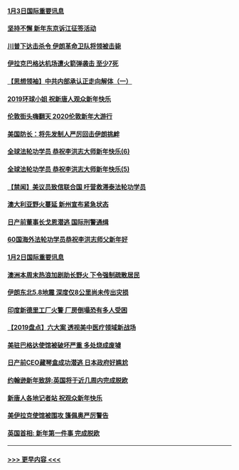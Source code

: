 #### [1月3日国际重要讯息](../pages/prog202/a102744301.md?t=01032311) 
#### [坚持不懈 新年东京诉江征签活动](../pages/prog202/a102744303.md?t=01032311) 
#### [川普下达击杀令 伊朗革命卫队将领被击毙](../pages/prog202/a102741911.md?t=01032311) 
#### [伊拉克巴格达机场遭火箭弹袭击 至少7死](../pages/prog202/a102744115.md?t=01032311) 
#### [【思想领袖】中共内部承认正走向解体（一）](../pages/prog202/a102744097.md?t=01032311) 
#### [2019环球小姐 祝新唐人观众新年快乐](../pages/prog202/a102744043.md?t=01032311) 
#### [伦敦街头嗨翻天 2020伦敦新年大游行](../pages/prog202/a102743925.md?t=01032311) 
#### [美国防长：将先发制人严厉回击伊朗挑衅](../pages/prog202/a102743930.md?t=01032311) 
#### [全球法轮功学员 恭祝李洪志大师新年快乐(6)](../pages/prog202/a102743899.md?t=01032311) 
#### [全球法轮功学员 恭祝李洪志大师新年快乐(5)](../pages/prog202/a102743766.md?t=01032311) 
#### [【禁闻】美议员致信联合国 吁营救滞泰法轮功学员](../pages/prog202/a102743781.md?t=01032311) 
#### [澳大利亚野火蔓延 新州宣布紧急状态](../pages/prog202/a102743681.md?t=01032311) 
#### [日产前董事长戈恩潜逃 国际刑警通缉](../pages/prog202/a102743676.md?t=01032311) 
#### [60国海外法轮功学员恭祝李洪志师父新年好](../pages/prog202/a102743628.md?t=01032311) 
#### [1月2日国际重要讯息](../pages/prog202/a102743488.md?t=01032311) 
#### [澳洲本周末热浪加剧助长野火 下令强制疏散居民](../pages/prog202/a102743421.md?t=01032311) 
#### [伊朗东北5.8地震 深度仅8公里尚未传出灾损](../pages/prog202/a102743396.md?t=01032311) 
#### [印度新德里工厂火警 厂房倒塌恐有多人受困](../pages/prog202/a102743386.md?t=01032311) 
#### [【2019盘点】六大案 透视美中医疗领域新战场](../pages/prog202/a102743227.md?t=01032311) 
#### [美驻巴格达使馆被破坏严重 多处烧成废墟](../pages/prog202/a102743244.md?t=01032311) 
#### [日产前CEO藏琴盒成功潜逃 日本政府好尴尬](../pages/prog202/a102742937.md?t=01032311) 
#### [约翰逊新年致辞:英国将于近几周内完成脱欧](../pages/prog202/a102742956.md?t=01032311) 
#### [新唐人各地记者站 祝观众新年快乐](../pages/prog202/a102742785.md?t=01032311) 
#### [美伊拉克使馆被围攻 篷佩奥严厉警告](../pages/prog202/a102742994.md?t=01032311) 
#### [英国首相: 新年第一件事 完成脱欧](../pages/prog202/a102742907.md?t=01032311) 

----
#### [ >>> 更早内容 <<< ](../indexes/prog202-earlier.md)
